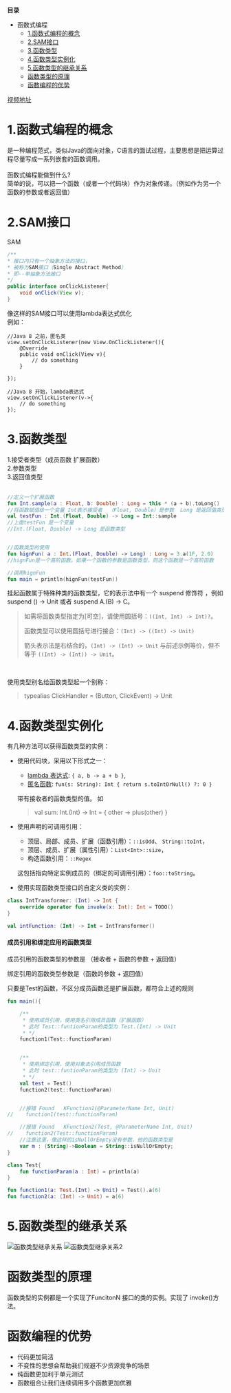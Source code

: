 

**目录**

<!--- TOC -->

* 函数式编程
  * [1.函数式编程的概念](#1函数式编程的概念)
  * [2.SAM接口](#2sam接口)
  * [3.函数类型](#3函数类型) 
  * [4.函数类型实例化](#4函数类型实例化)
  * [5.函数类型的继承关系](#5函数类型的继承关系)
  * [函数类型的原理](#函数类型的原理)
  * [函数编程的优势](#函数编程的优势)

  

<!--- END_TOC -->

[视频地址](https://www.itdks.com/Course/detail?id=117257)


# 1.函数式编程的概念
是一种编程范式，类似Java的面向对象，C语言的面试过程，主要思想是把运算过程尽量写成一系列嵌套的函数调用。
<br/>  
函数式编程能做到什么?  
简单的说，可以把一个函数（或者一个代码块）作为对象传递。（例如作为另一个函数的参数或者返回值）
<br/>  
  

# 2.SAM接口
SAM  
```java
/**
* 接口内只有一个抽象方法的接口，
* 被称为SAM接口（Single Abstract Method）
* 即--单抽象方法接口
*/
public interface onClickListener{
    void onClick(View v);
}
```

像这样的SAM接口可以使用lambda表达式优化  
例如：
```
//Java 8 之前，匿名类
view.setOnClickListener(new View.OnClickListener(){
    @Override
    public void onClick(View v){
        // do something
    }
    
}); 

//Java 8 开始，lambda表达式
view.setOnClickListener(v->{
    // do something
});

```



# 3.函数类型
1.接受者类型（成员函数 扩展函数）   
2.参数类型   
3.返回值类型  
<br/>  


``` kotlin
//定义一个扩展函数
fun Int.sample(a : Float, b: Double) : Long = this * (a + b).toLong() 
//将函数赋值给一个变量 Int表示接受者  （Float, Double）是参数  Long 是返回值类型
val testFun : Int.(Float, Double) -> Long = Int::sample 
//上面testFun 是一个变量
//Int.(Float, Double) -> Long 是函数类型


//函数类型的使用
fun hignFun( a : Int.(Float, Double) -> Long) : Long = 3.a(1F, 2.0) 
//hignFun是一个高阶函数。如果一个函数的参数是函数类型，则这个函数是一个高阶函数

//调用hignFun
fun main = println(hignFun(testFun))

```

挂起函数属于特殊种类的函数类型，它的表示法中有一个 suspend 修饰符 ，例如 suspend () -> Unit 或者 suspend A.(B) -> C。

> 如需将函数类型指定为[可空]，请使用圆括号：`((Int, Int) -> Int)?`。
> 
> 函数类型可以使用圆括号进行接合：`(Int) -> ((Int) -> Unit)`
>
> 箭头表示法是右结合的，`(Int) -> (Int) -> Unit` 与前述示例等价，但不等于
`((Int) -> (Int)) -> Unit`。

<br/>


使用类型别名给函数类型起一个别称：
>typealias ClickHandler = (Button, ClickEvent) -> Unit




# 4.函数类型实例化

有几种方法可以获得函数类型的实例：

* 使用代码块，采用以下形式之一：
    * [lambda 表达式](#lambda-表达式与匿名函数): `{ a, b -> a + b }`,
    * [匿名函数](#匿名函数): `fun(s: String): Int { return s.toIntOrNull() ?: 0 }`
    
    带有接收者的函数类型的值。 如 
    > val sum: Int.(Int) -> Int = { other -> plus(other) }
   
* 使用声明的可调用引用：
  *   顶层、局部、成员、扩展（函数引用）：`::isOdd`、 `String::toInt`，
  *   顶层、成员、扩展（属性引用）：`List<Int>::size`，
  *   构造函数引用：`::Regex`
    
   这包括指向特定实例成员的（绑定的可调用引用）：`foo::toString`。
   
* 使用实现函数类型接口的自定义类的实例：

```kotlin
class IntTransformer: (Int) -> Int {
    override operator fun invoke(x: Int): Int = TODO()
}

val intFunction: (Int) -> Int = IntTransformer()
```
#### 成员引用和绑定应用的函数类型
成员引用的函数类型的参数是 （接收者 + 函数的参数 + 返回值）  

绑定引用的函数类型参数是（函数的参数 + 返回值）

只要是Test的函数，不区分成员函数还是扩展函数，都符合上述的规则
```kotlin
fun main(){

    /**
     * 使用成员引用，使用类名引用成员函数（扩展函数）
     * 此时 Test::funtionParam的类型为 Test.(Int) -> Unit
     * */
    function1(Test::functionParam)


    /**
     * 使用绑定引用，使用对象去引用成员函数
     * 此时 test::funtionParam的类型为 (Int) -> Unit
     * */
    val test = Test()
    function2(test::functionParam)


    //报错 Found   KFunction1(@ParameterName Int, Unit)
//    function1(test::functionParam)

    //报错 Found   KFunction2(Test, @ParameterName Int, Unit)
//    function2(Test::functionParam)
    //注意这里，像这样的isNullOrEmpty没有参数，他的函数类型是
    var m : (String)->Boolean = String::isNullOrEmpty;
}

class Test{
    fun functionParam(a : Int) = println(a)
}

fun function1(a: Test.(Int) -> Unit) = Test().a(6)
fun function2(a: (Int) -> Unit) = a(6)
```

# 5.函数类型的继承关系
![函数类型继承关系](https://raw.githubusercontent.com/firsthubgit/LearnKotlinDemo/master/Images/函数类型继承关系.png)
![函数类型继承关系2](https://raw.githubusercontent.com/firsthubgit/LearnKotlinDemo/master/Images/函数类型继承关系2.png)


# 函数类型的原理
函数类型的实例都是一个实现了FuncitonN 接口的类的实例。实现了 invoke()方法。


# 函数编程的优势

- 代码更加简洁
- 不变性的思想会帮助我们规避不少资源竞争的场景
- 纯函数更加利于单元测试
- 函数组合让我们连续调用多个函数更加优雅
